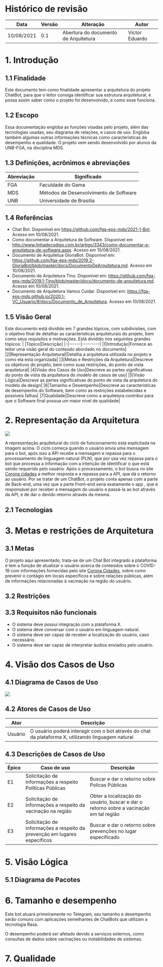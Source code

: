 # Histórico de revisão
  |Data|Versão|Alteração|Autor|  
  |----|------|---------|-----|  
  |10/08/2021|0.1|Abertura do documento de Arquitetura|Victor Eduardo|  

# 1. Introdução
## 1.1 Finalidade
Este documento tem como finalidade apresentar a arquitetura do projeto ChatBot, para que o leitor consiga identificar sua estrutura arquitetural, e possa assim saber como o projeto foi desenvolvido, e como esse funciona.

## 1.2 Escopo
Essa documentação engloba as funções visadas pelo projeto, além das tecnologias usadas, seu diagrama de relações, e casos de uso. Engloba também algumas outras informações técnicas como características de desempenho e qualidade. O projeto vem sendo desenvolvido por alunos da UNB-FGA, na disciplina MDS. 

## 1.3 Definições, acrônimos e abreviações
|Abreviação|Significado|
|----------|-----------|
|FGA|Faculdade do Gama|
|MDS|Métodos de Desenvolvimento de Software|
|UNB|Universidade de Brasília|

## 1.4 Referências
- Chat Bot. Disponível em https://github.com/fga-eps-mds/2021-1-Bot. Acesso em 10/08/2021.
- Como documentar a Arquitetura de Software. Disponível em http://www.linhadecodigo.com.br/artigo/3343/como-documentar-a-arquitetura-de-software.aspx. Acesso em 10/08/2021.
- Documento de Arquitetua GloriaBot. Disponível em: https://github.com/fga-eps-mds/2019.2-GloriaBot/blob/master/docs/DocumentoDeArquitetura.md. Acesso em 10/08/2021.
- Documento de Arquitetura Tino. Disponível em: https://github.com/fga-eps-mds/2019.1-Tino/blob/master/docs/documento-de-arquitetura.md. Acesso em 10/08/2021.
- Documento de Arquitetura Vamos Cuidar. Disponível em: https://fga-eps-mds.github.io/2020.1-VC_Usuario/#/docs/Documento_de_Arquitetura. Acesso em 10/08/2021.

## 1.5 Visão Geral
Este documento está dividído em 7 grandes tópicos, com subdivisões, com o objetivo final de detalhar as características arquiteturais do projeto, bem como seus requisitos e motivações. Está dividido nos seguintes grandes tópicos:
| |Tópico|Descrição|
|-|------|---------|
|1|Introdução|Fornece ao leitor uma visão geral do conteúdo abordado no documento|
|2|Representação Arquitetural|Detalha a arquitetura utilizada no projeto e como ela está organizada|
|3|Metas e Restrições da Arquitetura|Descreve os objetivos do projeto, bem como suas restrições, do ponto de vista arquitetural|
|4|Visão dos Casos de Uso|Descreve as partes significativas do ponto de vista da arquitetura do modelo de casos de uso|
|5|Visão Lógica|Descreve as partes significativas do ponto de vista da arquitetura do modelo de design|
|6|Tamanho e Desempenho|Descreve as características de desempenho do Software, bem como as restrições estabelecidas e possíveis falhas|
|7|Qualidade|Descreve como a arquitetura contribui para que o Software final possua um maior nível de qualidade|

# 2. Representação da Arquitetura
![](https://user-images.githubusercontent.com/78758172/128817158-2ee48ebb-80ea-4d92-96dd-85ff6f600149.png)

A representação arquitetural do ciclo de funcionamento está explicitada na imagem acima. O ciclo começa quando o usuário envia uma mensagem para o bot, após isso a API recebe a mensagem e repassa para o processamento de linguagem natural (PLN), que por usa vez repassa para o bot que processa a informação com a intenção de identificar o que está sendo requerido pelo usuário. Após o processamento, o bot busca no site [Corona cidades](https://coronacidades.org/) a melhor resposta e a repassa para a API, que dá o retorno ao usuário.
Por se tratar de um ChatBot, o projeto conta apenas com a parte de Back-end, uma vez que a parte Front-end seria exatamente o app <Plataforma a ser utilizada>, que é responsável por receber a mensagem do usuário e passá-la ao bot através da API, e de dar o devido retorno através da mesma.

## 2.1 Tecnologias

# 3. Metas e restrições de Arquitetura 
## 3.1 Metas
O projeto aqui apresentado, trata-se de um Chat Bot integrado a plataforma <plataforma> e tem a função de atualizar o usuário acerca de conteúdos sobre o COVID-19 com informações fornecidas pelo site [Corona Cidades](coronacidades.org), sobre como prevenir o contágio em locais específicos e sobre relações públicas, além de informações relacionadas à vacinação na região do usuário.

## 3.2 Restrições

## 3.3 Requisitos não funcionais
- O sistema deve possui integração com a plataforma X.
- O sistema deve conversar com o usuário em linguagem natural.
- O sistema deve ser capaz de receber a localização do usuário, caso necessário.
- O sistema deve ser capaz de interpretar áudios enviados pelo usuário.

# 4. Visão dos Casos de Uso
  
## 4.1 Diagrama de Casos de Uso
![](https://user-images.githubusercontent.com/78758172/128819731-a98ac913-94b5-4764-b76e-11a85ae1f8ad.png)
## 4.2 Atores de Casos de Uso
|Ator|Descrição|
|----|---------|
|Usuário|O usuário poderá interagir com o bot através do chat da plataforma X, utilizando linguagem natural|

## 4.3 Descrições de Casos de Uso
|Épico|Caso de uso|Descrição|
|-----|-----------|---------|
|E1|Solicitação de informações a respeito Políticas Públicas|Buscar e dar o retorno sobre Policas Públicas|
|E2|Solicitação de informações a respeito da vacinação na região|Obter a localização do usuário, buscar e dar o retorno sobre a vacinação em tal região|
|E3|Solicitação de informações a respeito da prevenção em lugares específicos|Buscar e dar o retorno sobre prevenções no lugar especificado|
# 5. Visão Lógica
## 5.1 Diagrama de Pacotes

# 6. Tamanho e desempenho
Este bot atuará primeiramente no Telegram, seu tamanho e desempenho serão comuns com aplicações semelhantes de ChatBots que utilizam a tecnologia Rasa.

  O desempenho poderá ser afetado devido a serviços externos, como consultas de dados sobre vacinações ou instabilidades de sistemas.
# 7. Qualidade
  

